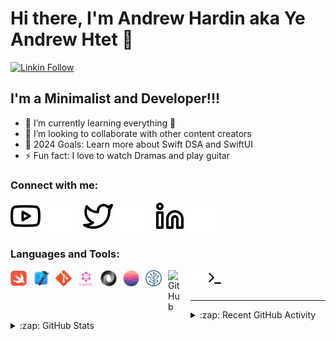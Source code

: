 # Hi there, I'm Andrew Hardin aka Ye Andrew Htet 👋

[![Linkin Follow](https://img.shields.io/badge/linkin%2Ffollow%2FcodeSTACKr%3Fcolor%3D1DA1F2%26logo%3Dtwitter%26style%3Dfor-the-badge)](https://www.linkedin.com/in/andrew-hardin-22420spo/)

## I'm a Minimalist and Developer!!!

- 🌱 I’m currently learning everything 🤣
- 👯 I’m looking to collaborate with other content creators
- 🥅 2024 Goals: Learn more about Swift DSA and SwiftUI
- ⚡ Fun fact: I love to watch Dramas and play guitar

### Connect with me:

[![website](./img/youtube-light.svg)](https://www.youtube.com/channel/UCD8jX_0EXxaM2bm6RG-qE0A#gh-light-mode-only)
[![website](./img/youtube-dark.svg)](https://www.youtube.com/channel/UCD8jX_0EXxaM2bm6RG-qE0A#gh-light-mode-only)
&nbsp;&nbsp;
[![website](./img/twitter-light.svg)](https://twitter.com/TheWhittier#gh-light-mode-only)
[![website](./img/twitter-dark.svg)](https://twitter.com/TheWhittier#gh-dark-mode-only)
&nbsp;&nbsp;
[![website](./img/linkedin-light.svg)](https://www.linkedin.com/in/andrew-hardin-22420spo/#gh-light-mode-only)
[![website](./img/linkedin-dark.svg)](https://www.linkedin.com/in/andrew-hardin-22420spo/#gh-dark-mode-only)
&nbsp;&nbsp;

### Languages and Tools:

<img align="left" alt="Swift Lang" width="26px" src="https://github.com/devicons/devicon/blob/v2.16.0/icons/swift/swift-original.svg" style="padding-right:10px;" />
<img align="left" alt="Xcode IDE" width="26px" src="https://github.com/devicons/devicon/blob/v2.16.0/icons/xcode/xcode-original.svg" style="padding-right:10px;" />
<img align="left" alt="Git" width="26px" src="https://github.com/devicons/devicon/blob/v2.16.0/icons/git/git-original.svg" style="padding-right:10px;" />
<img align="left" alt="GraphQL" width="26px" src="https://github.com/devicons/devicon/blob/v2.16.0/icons/graphql/graphql-plain-wordmark.svg" style="padding-right:10px;" />
<img align="left" alt="JSON" width="26px" src="https://github.com/devicons/devicon/blob/v2.16.0/icons/json/json-original.svg" style="padding-right:10px;" />
<img align="left" alt="Realm" width="26px" src="https://github.com/devicons/devicon/blob/v2.16.0/icons/realm/realm-original.svg" style="padding-right:10px;" />
<img align="left" alt="Source Tree" width="26px" src="https://github.com/devicons/devicon/blob/v2.16.0/icons/sourcetree/sourcetree-original.svg" style="padding-right:10px;" />
<img align="left" alt="GitHub" width="26px" src="https://user-images.githubusercontent.com/3369400/139447912-e0f43f33-6d9f-45f8-be46-2df5bbc91289.png" style="padding-right:10px;" />
<img align="left" alt="Terminal" width="26px" src="./img/terminal-dark.svg" />
<img align="left" alt="Terminal" width="26px" src="./img/terminal-light.svg" />

<br />
<br />

---

<details>
  <summary>:zap: Recent GitHub Activity</summary>
  
<!--START_SECTION:activity-->
1. 💪 Opened PR [#1](https://github.com/ahaywood/awesome-indie-tech-courses/pull/1) in [ahaywood/awesome-indie-tech-courses](https://github.com/ahaywood/awesome-indie-tech-courses)
2. 💪 Opened PR [#1261](https://github.com/syntaxfm/website/pull/1261) in [syntaxfm/website](https://github.com/syntaxfm/website)
3. 🗣 Commented on [#1235](https://github.com/shadcn-ui/ui/issues/1235#issuecomment-1679215686) in [shadcn-ui/ui](https://github.com/shadcn-ui/ui)
4. ❗ Opened issue [#1235](https://github.com/shadcn-ui/ui/issues/1235) in [shadcn-ui/ui](https://github.com/shadcn-ui/ui)
5. 🎉 Merged PR [#1](https://github.com/codeSTACKr/superhero-extensions/pull/1) in [codeSTACKr/superhero-extensions](https://github.com/codeSTACKr/superhero-extensions)
<!--END_SECTION:activity-->

</details>

<details>
  <summary>:zap: GitHub Stats</summary>

  <img align="left" alt="Andrew's GitHub Stats" src="https://github-readme-stats.vercel.app/api?username=yellhtet-ux&show_icons=true&hide_border=false&title_color=ff652f&icon_color=FFE400&bg_color=09131B&text_color=ffffff&border_color=0c1a25" />

</details>

[website]: https://codeSTACKr.com
[course]: http://vsCodeHero.com
[twitter]: https://twitter.com/codeSTACKr
[youtube]: https://youtube.com/codeSTACKr
[instagram]: https://instagram.com/codeSTACKr
[linkedin]: https://linkedin.com/in/codeSTACKr
[webdevplaylist]: https://www.youtube.com/playlist?list=PLkwxH9e_vrAJ0WbEsFA9W3I1W-g_BTsbt
[jsplaylist]: https://www.youtube.com/playlist?list=PLkwxH9e_vrALRJKu7wfXby3MKeflhTu6B
[cssplaylist]: https://www.youtube.com/playlist?list=PLkwxH9e_vrALSdvZuEh6gqQdmDoDIoqz4
[reactplaylist]: https://www.youtube.com/playlist?list=PLkwxH9e_vrAK4TdffpxKY3QGyHCpxFcQ0
